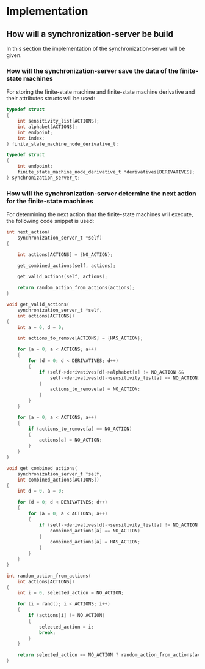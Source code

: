 # Implementation

## How will a synchronization-server be build

In this section the implementation of the synchronization-server will be given.

### How will the synchronization-server save the data of the finite-state machines

For storing the finite-state machine and finite-state machine derivative and their attributes structs will be used:

``` C
typedef struct
{
    int sensitivity_list[ACTIONS];
    int alphabet[ACTIONS];
    int endpoint;
    int index;
} finite_state_machine_node_derivative_t;

typedef struct
{
    int endpoint;
    finite_state_machine_node_derivative_t *derivatives[DERIVATIVES];
} synchronization_server_t;
```

### How will the synchronization-server determine the next action for the finite-state machines

For determining the next action that the finite-state machines will execute, the following code snippet is used:

``` C
int next_action(
    synchronization_server_t *self)
{

    int actions[ACTIONS] = {NO_ACTION};

    get_combined_actions(self, actions);

    get_valid_actions(self, actions);

    return random_action_from_actions(actions);
}

void get_valid_actions(
    synchronization_server_t *self,
    int actions[ACTIONS])
{
    int a = 0, d = 0;

    int actions_to_remove[ACTIONS] = {HAS_ACTION};

    for (a = 0; a < ACTIONS; a++)
    {
        for (d = 0; d < DERIVATIVES; d++)
        {
            if (self->derivatives[d]->alphabet[a] != NO_ACTION &&
                self->derivatives[d]->sensitivity_list[a] == NO_ACTION)
            {
                actions_to_remove[a] = NO_ACTION;
            }
        }
    }

    for (a = 0; a < ACTIONS; a++)
    {
        if (actions_to_remove[a] == NO_ACTION)
        {
            actions[a] = NO_ACTION;
        }
    }
}

void get_combined_actions(
    synchronization_server_t *self,
    int combined_actions[ACTIONS])
{
    int d = 0, a = 0;

    for (d = 0; d < DERIVATIVES; d++)
    {
        for (a = 0; a < ACTIONS; a++)
        {
            if (self->derivatives[d]->sensitivity_list[a] != NO_ACTION &&
                combined_actions[a] == NO_ACTION)
            {
                combined_actions[a] = HAS_ACTION;
            }
        }
    }
}

int random_action_from_actions(
    int actions[ACTIONS])
{
    int i = 0, selected_action = NO_ACTION;

    for (i = rand(); i < ACTIONS; i++)
    {
        if (actions[i] != NO_ACTION)
        {
            selected_action = i;
            break;
        }
    }

    return selected_action == NO_ACTION ? random_action_from_actions(actions) : selected_action;
}
```